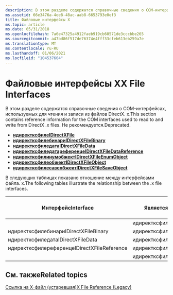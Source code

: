```yaml
---
description: В этом разделе содержатся справочные сведения о COM-интерфейсах, используемых для чтения и записи из файлов DirectX. x. Не рекомендуется.
ms.assetid: 66e3476a-4ee8-48ac-aab8-6653793e0ef3
title: Файловые интерфейсы X
ms.topic: article
ms.date: 05/31/2018
ms.openlocfilehash: 7a6e47325a4912faeb919cb60571de3cccbbe265
ms.sourcegitcommit: a47bd86f517de76374e4fff33cfeb613eb259a7e
ms.translationtype: MT
ms.contentlocale: ru-RU
ms.lasthandoff: 01/06/2021
ms.locfileid: "104537604"
---
```

# <a name="x-file-interfaces"></a><span data-ttu-id="46744-104">Файловые интерфейсы X</span><span class="sxs-lookup"><span data-stu-id="46744-104">X File Interfaces</span></span>

<span data-ttu-id="46744-105">В этом разделе содержатся справочные сведения о COM-интерфейсах, используемых для чтения и записи из файлов DirectX. x.</span><span class="sxs-lookup"><span data-stu-id="46744-105">This section contains reference information for the COM interfaces used to read to and write from DirectX .x files.</span></span> <span data-ttu-id="46744-106">Не рекомендуется.</span><span class="sxs-lookup"><span data-stu-id="46744-106">Deprecated.</span></span>

-   [<span data-ttu-id="46744-107">**идиректксфиле**</span><span class="sxs-lookup"><span data-stu-id="46744-107">**IDirectXFile**</span></span>](idirectxfile.md)
-   [<span data-ttu-id="46744-108">**идиректксфилебинари**</span><span class="sxs-lookup"><span data-stu-id="46744-108">**IDirectXFileBinary**</span></span>](idirectxfilebinary.md)
-   [<span data-ttu-id="46744-109">**идиректксфиледата**</span><span class="sxs-lookup"><span data-stu-id="46744-109">**IDirectXFileData**</span></span>](idirectxfiledata.md)
-   [<span data-ttu-id="46744-110">**идиректксфиледатареференце**</span><span class="sxs-lookup"><span data-stu-id="46744-110">**IDirectXFileDataReference**</span></span>](idirectxfiledatareference.md)
-   [<span data-ttu-id="46744-111">**идиректксфилинумобжект**</span><span class="sxs-lookup"><span data-stu-id="46744-111">**IDirectXFileEnumObject**</span></span>](idirectxfileenumobject.md)
-   [<span data-ttu-id="46744-112">**идиректксфилеобжект**</span><span class="sxs-lookup"><span data-stu-id="46744-112">**IDirectXFileObject**</span></span>](idirectxfileobject.md)
-   [<span data-ttu-id="46744-113">**идиректксфилесавеобжект**</span><span class="sxs-lookup"><span data-stu-id="46744-113">**IDirectXFileSaveObject**</span></span>](idirectxfilesaveobject.md)

<span data-ttu-id="46744-114">В следующих таблицах показано отношение между интерфейсами файла. x.</span><span class="sxs-lookup"><span data-stu-id="46744-114">The following tables illustrate the relationship between the .x file interfaces.</span></span>



| <span data-ttu-id="46744-115">Интерфейс</span><span class="sxs-lookup"><span data-stu-id="46744-115">Interface</span></span>             | <span data-ttu-id="46744-116">Является производным от</span><span class="sxs-lookup"><span data-stu-id="46744-116">Derives from</span></span>           | <span data-ttu-id="46744-117">Является производным от</span><span class="sxs-lookup"><span data-stu-id="46744-117">Derives from</span></span> |
|-----------------------|------------------------|--------------|
|                       | <span data-ttu-id="46744-118">идиректксфиле</span><span class="sxs-lookup"><span data-stu-id="46744-118">IDirectXFile</span></span>           | <span data-ttu-id="46744-119">IUnknown</span><span class="sxs-lookup"><span data-stu-id="46744-119">IUnknown</span></span>     |
| <span data-ttu-id="46744-120">идиректксфилебинари</span><span class="sxs-lookup"><span data-stu-id="46744-120">IDirectXFileBinary</span></span>    | <span data-ttu-id="46744-121">идиректксфилеобжект</span><span class="sxs-lookup"><span data-stu-id="46744-121">IDirectXFileObject</span></span>     | <span data-ttu-id="46744-122">IUnknown</span><span class="sxs-lookup"><span data-stu-id="46744-122">IUnknown</span></span>     |
| <span data-ttu-id="46744-123">идиректксфиледата</span><span class="sxs-lookup"><span data-stu-id="46744-123">IDirectXFileData</span></span>      | <span data-ttu-id="46744-124">идиректксфилеобжект</span><span class="sxs-lookup"><span data-stu-id="46744-124">IDirectXFileObject</span></span>     | <span data-ttu-id="46744-125">IUnknown</span><span class="sxs-lookup"><span data-stu-id="46744-125">IUnknown</span></span>     |
| <span data-ttu-id="46744-126">идиректксфилереференце</span><span class="sxs-lookup"><span data-stu-id="46744-126">IDirectXFileReference</span></span> | <span data-ttu-id="46744-127">идиректксфилеобжект</span><span class="sxs-lookup"><span data-stu-id="46744-127">IDirectXFileObject</span></span>     | <span data-ttu-id="46744-128">IUnknown</span><span class="sxs-lookup"><span data-stu-id="46744-128">IUnknown</span></span>     |
|                       | <span data-ttu-id="46744-129">идиректксфилесавеобжект</span><span class="sxs-lookup"><span data-stu-id="46744-129">IDirectXFileSaveObject</span></span> | <span data-ttu-id="46744-130">IUnknown</span><span class="sxs-lookup"><span data-stu-id="46744-130">IUnknown</span></span>     |



 

## <a name="related-topics"></a><span data-ttu-id="46744-131">См. также</span><span class="sxs-lookup"><span data-stu-id="46744-131">Related topics</span></span>

<dl> <dt>

[<span data-ttu-id="46744-132">Ссылка на X-файл (устаревшая)</span><span class="sxs-lookup"><span data-stu-id="46744-132">X File Reference (Legacy)</span></span>](dx9-graphics-reference-x-file.md)
</dt> </dl>

 

 



